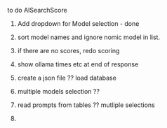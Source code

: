 to do AISearchScore

1. Add dropdown for Model selection - done

2. sort model names and ignore nomic model in list.

3. if there are no scores, redo scoring

4. show ollama times etc at end of response

5. create a json file ??  load database

6. multiple models selection ??

7. read prompts from tables ?? mutliple selections

8. 









